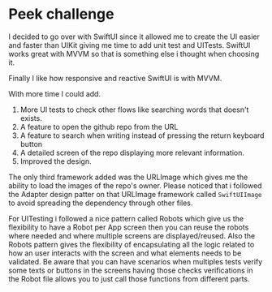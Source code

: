 #  Peek challenge


I decided to go over with SwiftUI since it allowed me to create the UI easier and faster than UIKit giving me time to
add unit test and UITests. SwiftUI works great with MVVM so that is something else i thought when choosing it.

Finally I like how responsive and reactive SwiftUI is with MVVM.

With more time I could add.

1. More UI tests to check other flows like searching words that doesn't exists.
2. A feature to open the github repo from the URL
3. A feature to search when writing instead of pressing the return keyboard button
4. A detailed screen of the repo displaying more relevant information.
5. Improved the design.

The only third framework added was the URLImage which gives me the ability to load the images of the repo's owner. 
Please noticed that i followed the Adapter design patter on that URLImage framework called `SwiftUIImage` to avoid spreading the dependency through other files.

For UITesting i followed a nice pattern called Robots which give us the flexibility to have a Robot per App screen
then you can reuse the robots where needed and where multiple screens are displayed/reused. Also the Robots pattern
gives the flexibility of encapsulating all the logic related to how an user interacts with the screen and what elements
needs to be validated. Be aware that you can have scenarios when multiples tests verify some texts or buttons in the screens
having those checks verifications in the Robot file allows you to just call those functions from different parts.

 
